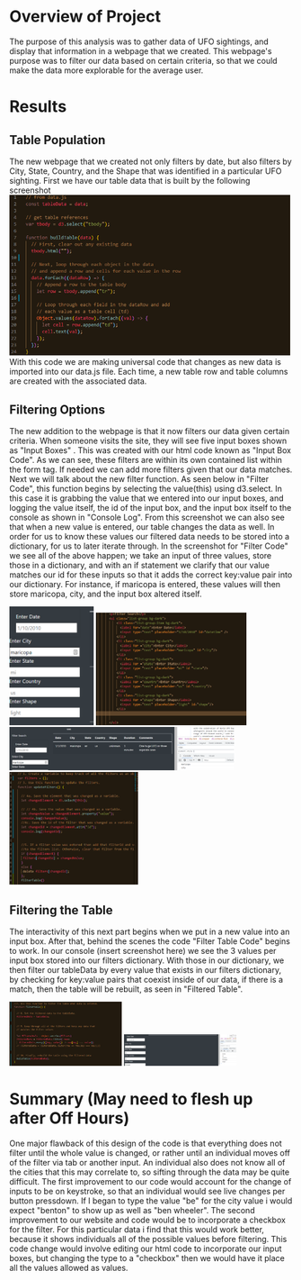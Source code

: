 # Overview of Project
The purpose of this analysis was to gather data of UFO sightings, and display that information in a webpage that we created. This webpage's purpose was to filter our data based on certain criteria, so that we could make the data more explorable for the average user.

# Results
## Table Population
The new webpage that we created not only filters by date, but also filters by City, State, Country, and the Shape that was identified in a particular UFO sighting. First we have our table data that is built by the following screenshot <img src ="Resources/table_code.png" width = "500" alt ="tablecode" title="Table Code">
With this code we are making universal code that changes as new data is imported into our data.js file. Each time, a new table row and table columns are created with the associated data. 
## Filtering Options
The new addition to the webpage is that it now filters our data given certain criteria. When someone visits the site, they will see five input boxes shown as "Input Boxes" . This was created with our html code known as "Input Box Code". As we can see, these filters are within its own contained list within the form tag. If needed we can add more filters given that our data matches. Next we will talk about the new filter function. As seen below in "Filter Code", this function begins by selecting the value(this) using d3.select. In this case it is grabbing the value that we entered into our input boxes, and logging the value itself, the id of the input box, and the input box itself to the console as shown in "Console Log". From this screenshot we can also see that when a new value is entered, our table changes the data as well. In order for us to know these values our filtered data needs to be stored into a dictionary, for us to later iterate through. In the screenshot for "Filter Code" we see all of the above happen; we take an input of three values, store those in a dictionary, and with an if statement we clarify that our value matches our id for these inputs so that it adds the correct key:value pair into our dictionary. For instance, if maricopa is entered, these values will then store maricopa, city, and the input box altered itself.

<img src ="Resources/input_box.png" width = "150" alt ="inputboxes" title="Input Box">
<img src ="Resources/input_box_code.png" height="200" alt ="inputboxescode" title="Input Box Code">
<img src ="Resources/console_log.png" width="400" alt ="consolelog" title="Console Log">
<img src ="Resources/filter_code.png" height="200" alt ="filtercode" title="Filter Code">



## Filtering the Table
The interactivity of this next part begins when we put in a new value into an input box. After that, behind the scenes the code "Filter Table Code" begins to work. In our console (insert screenshot here) we see the 3 values per input box stored into our filters dictionary. With those in our dictionary, we then filter our tableData by every value that exists in our filters dictionary, by checking for key:value pairs that coexist inside of our data, if there is a match, then the table will be rebuilt, as seen in "Filtered Table".

<img src ="Resources/filter_table_code.png" width="200" alt ="filter table code" title="Filtered Table Code">
<img src ="Resources/filtered_table.png" width="200" alt ="filteredtable" title="Filtered Table">


# Summary (May need to flesh up after Off Hours)
One major flawback of this design of the code is that everything does not filter until the whole value is changed, or rather until an individual moves off of the filter via tab or another input. An individual also does not know all of the cities that this may correlate to, so sifting through the data may be quite difficult. The first improvement to our code would account for the change of inputs to be on keystroke, so that an individual would see live changes per button pressdown. If I began to type the value "be" for the city value i would expect "benton" to show up as well as "ben wheeler". The second improvement to our website and code would be to incorporate  a checkbox for the filter. For this particular data i find that this would work better, because it shows individuals all of the possible values before filtering. This code change would involve editing our html code to incorporate our input boxes, but changing the type to a "checkbox" then we would have it place all the values allowed as values.